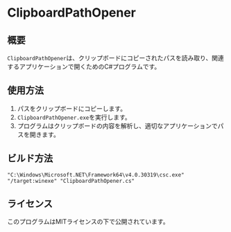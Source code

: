 # ClipboardPathOpener

## 概要
`ClipboardPathOpener`は、クリップボードにコピーされたパスを読み取り、関連するアプリケーションで開くためのC#プログラムです。

## 使用方法
1. パスをクリップボードにコピーします。
1. `ClipboardPathOpener.exe`を実行します。
1. プログラムはクリップボードの内容を解析し、適切なアプリケーションでパスを開きます。

## ビルド方法
`"C:\Windows\Microsoft.NET\Framework64\v4.0.30319\csc.exe" "/target:winexe" "ClipboardPathOpener.cs"`

## ライセンス
このプログラムはMITライセンスの下で公開されています。
